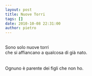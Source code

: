 ```yaml
---
layout: post
title: Nuove Torri
tags: []
date: 2010-10-08 22:31:00
author: pietro
---
```

<br/>Sono solo nuove torri<br/>che si affiancano a qualcosa di già nato.<br/><br/><br/>Ognuno è parente dei figli che non ho.<br/>
